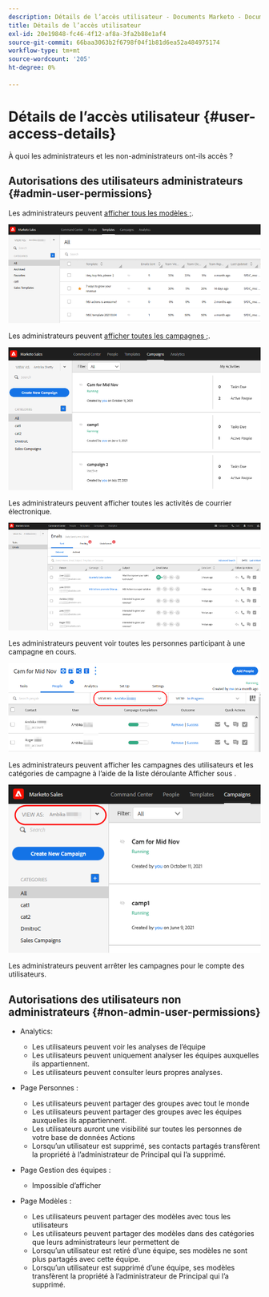 ```yaml
---
description: Détails de l’accès utilisateur - Documents Marketo - Documentation du produit
title: Détails de l’accès utilisateur
exl-id: 20e19848-fc46-4f12-af8a-3fa2b88e1af4
source-git-commit: 66baa3063b2f6798f04f1b81d6ea52a484975174
workflow-type: tm+mt
source-wordcount: '205'
ht-degree: 0%

---
```


# Détails de l’accès utilisateur {#user-access-details}

À quoi les administrateurs et les non-administrateurs ont-ils accès ?

## Autorisations des utilisateurs administrateurs {#admin-user-permissions}

Les administrateurs peuvent [afficher tous les modèles ;](/help/marketo/product-docs/marketo-sales-connect/templates/view-template-list-as-another-user.md).

![](assets/user-access-details-1.png)

Les administrateurs peuvent [afficher toutes les campagnes ;](/help/marketo/product-docs/marketo-sales-connect/campaigns/view-campaigns-list-as-another-user.md).

![](assets/user-access-details-2.png)

Les administrateurs peuvent afficher toutes les activités de courrier électronique.

![](assets/user-access-details-3.png)

Les administrateurs peuvent voir toutes les personnes participant à une campagne en cours.

![](assets/user-access-details-4.png)

Les administrateurs peuvent afficher les campagnes des utilisateurs et les catégories de campagne à l’aide de la liste déroulante Afficher sous .

![](assets/user-access-details-5.png)

Les administrateurs peuvent arrêter les campagnes pour le compte des utilisateurs.

## Autorisations des utilisateurs non administrateurs {#non-admin-user-permissions}

* Analytics:

   * Les utilisateurs peuvent voir les analyses de l’équipe
   * Les utilisateurs peuvent uniquement analyser les équipes auxquelles ils appartiennent.
   * Les utilisateurs peuvent consulter leurs propres analyses.

* Page Personnes :

   * Les utilisateurs peuvent partager des groupes avec tout le monde
   * Les utilisateurs peuvent partager des groupes avec les équipes auxquelles ils appartiennent.
   * Les utilisateurs auront une visibilité sur toutes les personnes de votre base de données Actions
   * Lorsqu’un utilisateur est supprimé, ses contacts partagés transfèrent la propriété à l’administrateur de Principal qui l’a supprimé.

* Page Gestion des équipes :

   * Impossible d’afficher

* Page Modèles :

   * Les utilisateurs peuvent partager des modèles avec tous les utilisateurs
   * Les utilisateurs peuvent partager des modèles dans des catégories que leurs administrateurs leur permettent de
   * Lorsqu’un utilisateur est retiré d’une équipe, ses modèles ne sont plus partagés avec cette équipe.
   * Lorsqu’un utilisateur est supprimé d’une équipe, ses modèles transfèrent la propriété à l’administrateur de Principal qui l’a supprimé.
